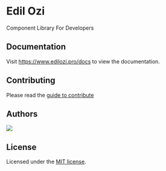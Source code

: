 # Edil Ozi

<p>Component Library For Developers</p>

## Documentation

Visit https://www.edilozi.pro/docs to view the documentation.

## Contributing

Please read the [guide to contribute](https://github.com/Edil-ozi/edil-ozi/edit/main/README.md)

## Authors

<a href="https://github.com/edil-ozi/edil-ozi/graphs/contributors">
  <img src="https://contrib.rocks/image?repo=edil-ozi/edil-ozi" />
</a>

## License

Licensed under the [MIT license](https://github.com/edil-ozi/edil-ozi/blob/main/LICENSE.md).
